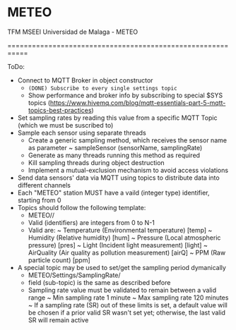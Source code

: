# METEO
TFM MSEEI Universidad de Malaga - METEO

===========================================================


ToDo:
- Connect to MQTT Broker in object constructor
	* ```(DONE) Subscribe to every single settings topic ```
	* Show performance and broker info by subscribing to special $SYS topics 
	(https://www.hivemq.com/blog/mqtt-essentials-part-5-mqtt-topics-best-practices)
- Set sampling rates by reading this value from a specific MQTT Topic (which we must be suscribed to)
- Sample each sensor using separate threads
	* Create a generic sampling method, which receives the sensor name as parameter
		~ sampleSensor (sensorName, samplingRate)
	* Generate as many threads running this method as required
	* Kill sampling threads during object destruction
	* Implement a mutual-exclusion mechanism to avoid access violations
- Send data sensors' data via MQTT using topics to distribute data into different channels
- Each "METEO" station MUST have a vaild (integer type) identifier, starting from 0
- Topics should follow the following template:
	* METEO/<stationNumber>/<sensor>
	* Valid <stationNumber> (identifiers) are integers from 0 to N-1
	* Valid <sensor> are:
		~ Temperature (Environmental temperature) [temp]
		~ Humidity (Relative humidity) [hum]
		~ Pressure (Local atmospheric pressure) [pres]
		~ Light (Incident light measurement) [light]
		~ AirQuality (Air quality as pollution measurement) [airQ]
		~ PPM (Raw particle count) [ppm]
- A special topic may be used to set/get the sampling period dymanically
	* METEO/Settings/SamplingRate/<sensor>
	* <sensor> field (sub-topic) is the same as described before
	* Sampling rate value must be validated to remain between a valid range
		~ Min sampling rate 1 minute
		~ Max sampling rate 120 minutes
		~ If a sampling rate (SR) out of these limits is set, a default value will be chosen
		  if a prior valid SR wasn't set yet; otherwise, the last valid SR will remain active
